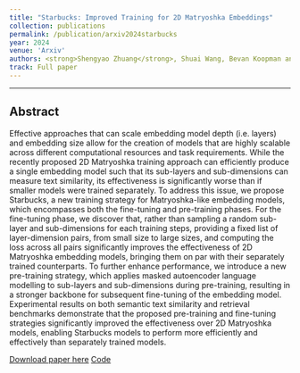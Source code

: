 ```yaml
---
title: "Starbucks: Improved Training for 2D Matryoshka Embeddings"
collection: publications
permalink: /publication/arxiv2024starbucks
year: 2024
venue: 'Arxiv'
authors: <strong>Shengyao Zhuang</strong>, Shuai Wang, Bevan Koopman and Guido Zuccon.
track: Full paper
---
```

---

## Abstract
Effective approaches that can scale embedding model depth (i.e. layers) and embedding size allow for the creation of models that are highly scalable across different computational resources and task requirements. While the recently proposed 2D Matryoshka training approach can efficiently produce a single embedding model such that its sub-layers and sub-dimensions can measure text similarity, its effectiveness is significantly worse than if smaller models were trained separately. To address this issue, we propose Starbucks, a new training strategy for Matryoshka-like embedding models, which encompasses both the fine-tuning and pre-training phases. For the fine-tuning phase, we discover that, rather than sampling a random sub-layer and sub-dimensions for each training steps, providing a fixed list of layer-dimension pairs, from small size to large sizes, and computing the loss across all pairs significantly improves the effectiveness of 2D Matryoshka embedding models, bringing them on par with their separately trained counterparts. To further enhance performance, we introduce a new pre-training strategy, which applies masked autoencoder language modelling to sub-layers and sub-dimensions during pre-training, resulting in a stronger backbone for subsequent fine-tuning of the embedding model. Experimental results on both semantic text similarity and retrieval benchmarks demonstrate that the proposed pre-training and fine-tuning strategies significantly improved the effectiveness over 2D Matryoshka models, enabling Starbucks models to perform more efficiently and effectively than separately trained models.

[Download paper here](https://arxiv.org/abs/2410.13230)
[Code](https://github.com/ielab/Starbucks)

